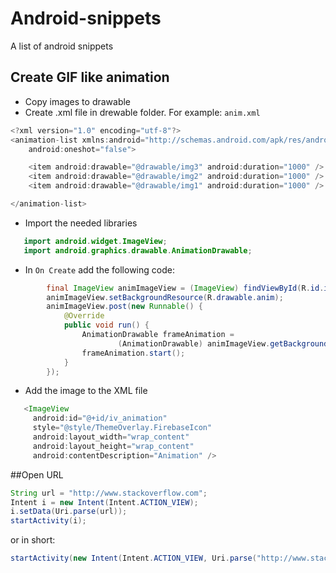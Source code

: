 # Android-snippets
A list of android snippets

## Create GIF like animation
* Copy images to drawable
* Create .xml file in drewable folder. For example: `anim.xml`
```java
<?xml version="1.0" encoding="utf-8"?>
<animation-list xmlns:android="http://schemas.android.com/apk/res/android"
    android:oneshot="false">

    <item android:drawable="@drawable/img3" android:duration="1000" />
    <item android:drawable="@drawable/img2" android:duration="1000" />
    <item android:drawable="@drawable/img1" android:duration="1000" />

</animation-list>
```
* Import the needed libraries
```java
   import android.widget.ImageView;
   import android.graphics.drawable.AnimationDrawable;
```

* In `On Create` add the following code: 

```java
        final ImageView animImageView = (ImageView) findViewById(R.id.iv_animation);
        animImageView.setBackgroundResource(R.drawable.anim);
        animImageView.post(new Runnable() {
            @Override
            public void run() {
                AnimationDrawable frameAnimation =
                        (AnimationDrawable) animImageView.getBackground();
                frameAnimation.start();
            }
        });
```
* Add the image to the XML file
```java
   <ImageView
     android:id="@+id/iv_animation"
     style="@style/ThemeOverlay.FirebaseIcon"
     android:layout_width="wrap_content"
     android:layout_height="wrap_content"
     android:contentDescription="Animation" />
```

##Open URL
```java
String url = "http://www.stackoverflow.com";
Intent i = new Intent(Intent.ACTION_VIEW);
i.setData(Uri.parse(url)); 
startActivity(i); 
```

or in short:
```java
startActivity(new Intent(Intent.ACTION_VIEW, Uri.parse("http://www.stackoverflow.com")));
```
